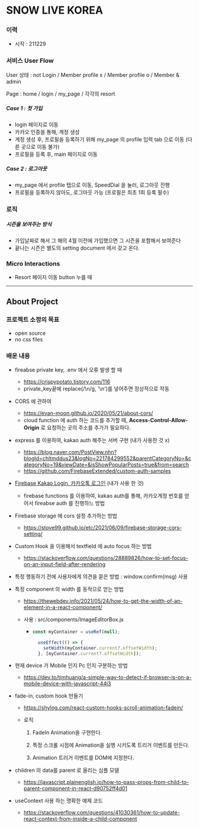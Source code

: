 # SNOW LIVE KOREA

### 이력

- 시작 : 211229

### 서비스 User Flow

User 상태 : not Login / Member profile x / Member profile o / Member & admin

Page :  home / login / my_page  / 각각의 resort



##### Case 1 : 첫 가입

- login 페이지로 이동
- 카카오 인증을 통해, 계정 생성
- 계정 생성 후, 프로필을 등록하기 위해 my_page 의 profile 입력 tab 으로 이동 (다른 곳으로 이동 불가)
- 프로필을 등록 후, main 페이지로 이동

##### Case 2 : 로그아웃

- my_page 에서 profile 탭으로 이동, SpeedDial 을 눌러, 로그아웃 진행
- 프로필을 등록하지 않아도, 로그아웃 가능 (프로필은 최초 1회 등록 필수)



### 로직

##### 시즌을 보여주는 방식

- 가입날짜로 해서 그 해의 4월 이전에 가입했으면 그 시즌을 포함해서 보여준다
- 끝나는 시즌은 별도의 setting document 에서 갖고 온다. 



### Micro Interactions

- Resort 페이지 이동 button 누를 때 







-------

### 



## About Project

### 프로젝트 소정의 목표

- open source
- no css files

### 배운 내용

- fireabse private key, .env 에서 오류 발생 할 때

  - https://crispypotato.tistory.com/116
  - private_key끝에 replace(/\\n/g, '\n')를 넣어주면 정상적으로 작동

- CORS 에 관하여
  - https://evan-moon.github.io/2020/05/21/about-cors/
  - cloud function 에 auth 하는 코드를 추가할 때, **Access-Control-Allow-Origin** 로 요청하는 곳의 주소를 추가가 필요하다.
- express 를 이용하여, kakao auth 해주는 서버 구현 (내가 사용한 것 x)
  - https://blog.naver.com/PostView.nhn?blogId=chltmddus23&logNo=221784299552&parentCategoryNo=&categoryNo=19&viewDate=&isShowPopularPosts=true&from=search
  - https://github.com/FirebaseExtended/custom-auth-samples
- [Firebase Kakao Login, 카카오톡 로그인](https://parandol.tistory.com/48) (내가 사용 한 것)
  - firebase functions 를 이용하여, kakao auth를 통해, 카카오계정 번호를 얻어서 fireabse auth 를 진행하느 방법
- Firebase storage 에 cors 설정 추가하는 방법
  - https://stove99.github.io/etc/2021/06/09/firebase-storage-cors-setting/

- Custom Hook 을 이용해서 textfield 에 auto focus 하는 방법
  - https://stackoverflow.com/questions/28889826/how-to-set-focus-on-an-input-field-after-rendering

- 특정 행동하기 전에 사용자에게 의견을 묻은 방법 : window.confirm(msg) 사용

- 특정 component 의 width 를 동적으로 얻는 방법

  - https://thewebdev.info/2021/05/24/how-to-get-the-width-of-an-element-in-a-react-component/

  - 사용 : src/components/ImageEditorBox.js

    - ```javascript
      const myContainer = useRef(null);
      
        useEffect(() => {
          setWidth(myContainer.current?.offsetWidth);
        }, [myContainer.current?.offsetWidth]);
      ```

      

- 현재 device 가 Mobile 인지 Pc 인지 구분하는 방법
  - https://dev.to/timhuang/a-simple-way-to-detect-if-browser-is-on-a-mobile-device-with-javascript-44j3



- fade-in, custom hook 만들기

  - https://shylog.com/react-custom-hooks-scroll-animation-fadein/

  - 로직

    1. FadeIn Animation을 구현한다.

    2. 특정 스크롤 시점에 Animation을 실행 시키도록 트리거 이벤트를 만든다.

    3. Animation 트리거 이벤트를 DOM에 지정한다.

- children 의 data를 parent 로 올리는 심플 모델
  - https://javascript.plainenglish.io/how-to-pass-props-from-child-to-parent-component-in-react-d90752ff4d01



- useContext 사용 하는 명확한 예제 코드
  - https://stackoverflow.com/questions/41030361/how-to-update-react-context-from-inside-a-child-component
